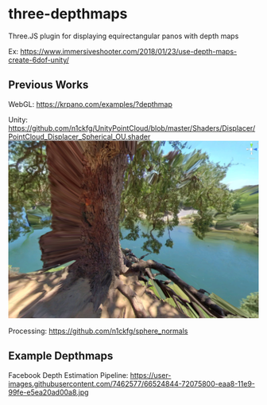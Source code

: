 # three-depthmaps
Three.JS plugin for displaying equirectangular panos with depth maps

Ex: https://www.immersiveshooter.com/2018/01/23/use-depth-maps-create-6dof-unity/

## Previous Works

WebGL: https://krpano.com/examples/?depthmap

Unity: https://github.com/n1ckfg/UnityPointCloud/blob/master/Shaders/Displacer/PointCloud_Displacer_Spherical_OU.shader
![Result](https://raw.githubusercontent.com/mellinger/three-depthmaps/master/assets/fox-example.png)

Processing: https://github.com/n1ckfg/sphere_normals

## Example Depthmaps

Facebook Depth Estimation Pipeline: https://user-images.githubusercontent.com/7462577/66524844-72075800-eaa8-11e9-99fe-e5ea20ad00a8.jpg
